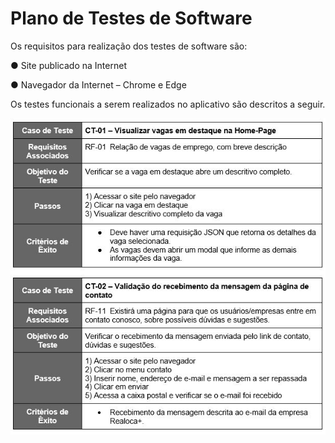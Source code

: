 # Plano de Testes de Software

Os requisitos para realização dos testes de software são:

●	Site publicado na Internet

●	Navegador da Internet – Chrome e Edge

Os testes funcionais a serem realizados no aplicativo são descritos a seguir.

![Plano de teste](/img/plano_teste.JPG)

